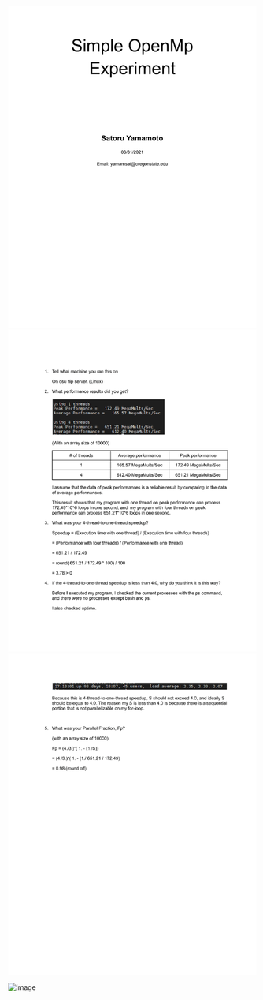 ![image](../images/cs475_project0_Simple_OpenMp_Experiment/cs475_project0_Simple_OpenMp_Experiment-1.png)
![image](../images/cs475_project0_Simple_OpenMp_Experiment/cs475_project0_Simple_OpenMp_Experiment-2.png)
![image](../images/cs475_project0_Simple_OpenMp_Experiment/cs475_project0_Simple_OpenMp_Experiment-3.png)

![image](../images)